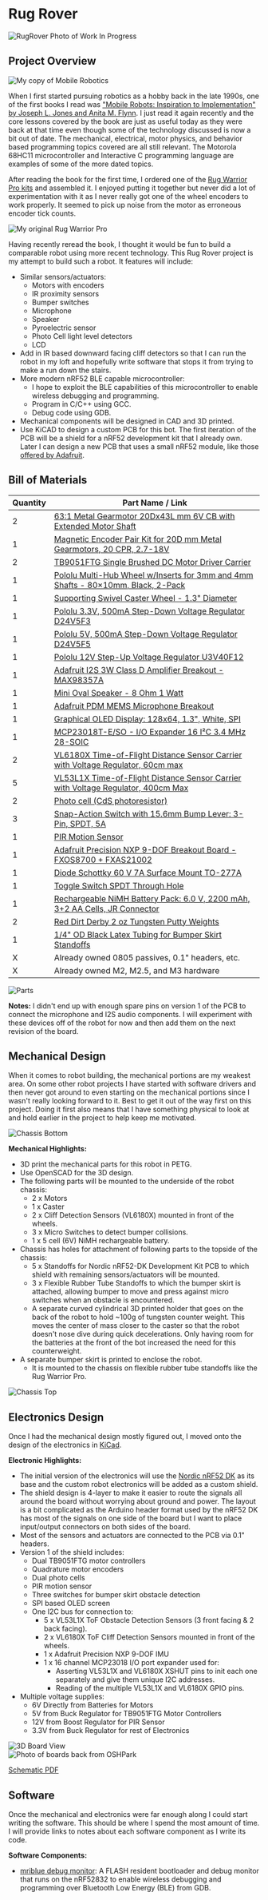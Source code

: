 # Rug Rover
![RugRover Photo of Work In Progress](photos/RugRover.jpg)

## Project Overview
![My copy of Mobile Robotics](https://raw.githubusercontent.com/adamgreen/Ferdinand20/master/photos/20210914-01.jpg)

When I first started pursuing robotics as a hobby back in the late 1990s, one of the first books I read was ["Mobile Robots: Inspiration to Implementation" by Joseph L. Jones and Anita M. Flynn](https://www.amazon.com/Mobile-Robots-Inspiration-Implementation-Second/dp/B0087P7X2S). I just read it again recently and the core lessons covered by the book are just as useful today as they were back at that time even though some of the technology discussed is now a bit out of date. The mechanical, electrical, motor physics, and behavior based programming topics covered are all still relevant. The Motorola 68HC11 microcontroller and Interactive C programming language are examples of some of the more dated topics.

After reading the book for the first time, I ordered one of the [Rug Warrior Pro kits](http://www.robotbooks.com/rug_warrior.htm) and assembled it. I enjoyed putting it together but never did a lot of experimentation with it as I never really got one of the wheel encoders to work properly. It seemed to pick up noise from the motor as erroneous encoder tick counts.

![My original Rug Warrior Pro](photos/20220304-01.jpg)

Having recently reread the book, I thought it would be fun to build a comparable robot using more recent technology. This Rug Rover project is my attempt to build such a robot. It features will include:
* Similar sensors/actuators:
  * Motors with encoders
  * IR proximity sensors
  * Bumper switches
  * Microphone
  * Speaker
  * Pyroelectric sensor
  * Photo Cell light level detectors
  * LCD
* Add in IR based downward facing cliff detectors so that I can run the robot in my loft and hopefully write software that stops it from trying to make a run down the stairs.
* More modern nRF52 BLE capable microcontroller:
  * I hope to exploit the BLE capabilities of this microcontroller to enable wireless debugging and programming.
  * Program in C/C++ using GCC.
  * Debug code using GDB.
* Mechanical components will be designed in CAD and 3D printed.
* Use KiCAD to design a custom PCB for this bot. The first iteration of the PCB will be a shield for a nRF52 development kit that I already own. Later I can design a new PCB that uses a small nRF52 module, like those [offered by Adafruit](https://www.adafruit.com/product/4077).


## Bill of Materials
| Quantity | Part Name / Link |
|---|-|
| 2 | [63:1 Metal Gearmotor 20Dx43L mm 6V CB with Extended Motor Shaft](https://www.pololu.com/product/3714) |
| 1 | [Magnetic Encoder Pair Kit for 20D mm Metal Gearmotors, 20 CPR, 2.7-18V](https://www.pololu.com/product/3499) |
| 2 | [TB9051FTG Single Brushed DC Motor Driver Carrier](https://www.pololu.com/product/2997) |
| 1 | [Pololu Multi-Hub Wheel w/Inserts for 3mm and 4mm Shafts - 80×10mm, Black, 2-Pack](https://www.pololu.com/product/3690) |
| 1 | [Supporting Swivel Caster Wheel - 1.3" Diameter](https://www.adafruit.com/product/2942) |
| 1 | [Pololu 3.3V, 500mA Step-Down Voltage Regulator D24V5F3](https://www.pololu.com/product/2842) |
| 1 | [Pololu 5V, 500mA Step-Down Voltage Regulator D24V5F5](https://www.pololu.com/product/2843) |
| 1 | [Pololu 12V Step-Up Voltage Regulator U3V40F12](https://www.pololu.com/product/4016) |
| 1 | [Adafruit I2S 3W Class D Amplifier Breakout - MAX98357A](https://www.adafruit.com/product/3006) |
| 1 | [Mini Oval Speaker - 8 Ohm 1 Watt](https://www.adafruit.com/product/3923) |
| 1 | [Adafruit PDM MEMS Microphone Breakout](https://www.adafruit.com/product/3492) |
| 1 | [Graphical OLED Display: 128x64, 1.3", White, SPI](https://www.pololu.com/product/3760) |
| 1 | [MCP23018T-E/SO - I/O Expander 16 I²C 3.4 MHz 28-SOIC](https://www.digikey.com/en/products/detail/microchip-technology/MCP23018T-E-SO/2002549) |
| 2 | [VL6180X Time-of-Flight Distance Sensor Carrier with Voltage Regulator, 60cm max](https://www.pololu.com/product/2489) |
| 5 | [VL53L1X Time-of-Flight Distance Sensor Carrier with Voltage Regulator, 400cm Max](https://www.pololu.com/product/3415) |
| 2 | [Photo cell (CdS photoresistor)](https://www.adafruit.com/product/161) |
| 3 | [Snap-Action Switch with 15.6mm Bump Lever: 3-Pin, SPDT, 5A](https://www.pololu.com/product/1405) |
| 1 | [PIR Motion Sensor](https://www.pololu.com/product/2731) |
| 1 | [Adafruit Precision NXP 9-DOF Breakout Board - FXOS8700 + FXAS21002](https://www.adafruit.com/product/3463) |
| 1 | [Diode Schottky 60 V 7A Surface Mount TO-277A ](https://www.digikey.com/en/products/detail/vishay-general-semiconductor-diodes-division/SS10P6-M3-86A/2152231) |
| 1 | [Toggle Switch SPDT Through Hole](https://www.digikey.com/en/products/detail/e-switch/100SP1T1B4M2QE/378824?s=N4IgTCBcDaIKIHEwGYCsqC0A5AIiAugL5A) |
| 1 | [Rechargeable NiMH Battery Pack: 6.0 V, 2200 mAh, 3+2 AA Cells, JR Connector](https://www.pololu.com/product/2224) |
| 2 | [Red Dirt Derby 2 oz Tungsten Putty Weights](https://www.amazon.com/Red-Dirt-Derby-Tungsten-Pinewood/dp/B06Y5FDLL6) |
| 1 | [1/4" OD Black Latex Tubing for Bumper Skirt Standoffs](https://www.amazon.com/LATEX-TUBING-602-BLACK-10FT/dp/B074NCLZSW) |
| X | Already owned 0805 passives, 0.1" headers, etc. |
| X | Already owned M2, M2.5, and M3 hardware |

![Parts](photos/20220304-02.jpg)

**Notes:** I didn't end up with enough spare pins on version 1 of the PCB to connect the microphone and I2S audio components. I will experiment with these devices off of the robot for now and then add them on the next revision of the board.

## Mechanical Design
When it comes to robot building, the mechanical portions are my weakest area. On some other robot projects I have started with software drivers and then never got around to even starting on the mechanical portions since I wasn't really looking forward to it. Best to get it out of the way first on this project. Doing it first also means that I have something physical to look at and hold earlier in the project to help keep me motivated.

![Chassis Bottom](cad/ChassisBottom.png)

**Mechanical Highlights:**
* 3D print the mechanical parts for this robot in PETG.
* Use OpenSCAD for the 3D design.
* The following parts will be mounted to the underside of the robot chassis:
  * 2 x Motors
  * 1 x Caster
  * 2 x Cliff Detection Sensors (VL6180X) mounted in front of the wheels.
  * 3 x Micro Switches to detect bumper collisions.
  * 1 x 5 cell (6V) NiMH rechargeable battery.
* Chassis has holes for attachment of following parts to the topside of the chassis:
  * 5 x Standoffs for Nordic nRF52-DK Development Kit PCB to which shield with remaining sensors/actuators will be mounted.
  * 3 x Flexible Rubber Tube Standoffs to which the bumper skirt is attached, allowing bumper to move and press against micro switches when an obstacle is encountered.
  * A separate curved cylindrical 3D printed holder that goes on the back of the robot to hold ~100g of tungsten counter weight. This moves the center of mass closer to the caster so that the robot doesn't nose dive during quick decelerations. Only having room for the batteries at the front of the bot increased the need for this counterweight.
* A separate bumper skirt is printed to enclose the robot.
  * It is mounted to the chassis on flexible rubber tube standoffs like the Rug Warrior Pro.

![Chassis Top](cad/ChassisTop.png)

## Electronics Design
Once I had the mechanical design mostly figured out, I moved onto the design of the electronics in [KiCad](https://www.kicad.org).

**Electronic Highlights:**
* The initial version of the electronics will use the [Nordic nRF52 DK](https://www.nordicsemi.com/Products/Development-hardware/nrf52-dk) as its base and the custom robot electronics will be added as a custom shield.
* The shield design is 4-layer to make it easier to route the signals all around the board without worrying about ground and power. The layout is a bit complicated as the Arduino header format used by the nRF52 DK has most of the signals on one side of the board but I want to place input/output connectors on both sides of the board.
* Most of the sensors and actuators are connected to the PCB via 0.1" headers.
* Version 1 of the shield includes:
  * Dual TB9051FTG motor controllers
  * Quadrature motor encoders
  * Dual photo cells
  * PIR motion sensor
  * Three switches for bumper skirt obstacle detection
  * SPI based OLED screen
  * One I2C bus for connection to:
    * 5 x VL53L1X ToF Obstacle Detection Sensors (3 front facing & 2 back facing).
    * 2 x VL6180X ToF Cliff Detection Sensors mounted in front of the wheels.
    * 1 x Adafruit Precision NXP 9-DOF IMU
    * 1 x 16 channel MCP23018 I/O port expander used for:
      * Asserting VL53L1X and VL6180X XSHUT pins to init each one separately and give them unique I2C addresses.
      * Reading of the multiple VL53L1X and VL6180X GPIO pins.
 * Multiple voltage supplies:
   * 6V Directly from Batteries for Motors
   * 5V from Buck Regulator for TB9051FTG Motor Controllers
   * 12V from Boost Regulator for PIR Sensor
   * 3.3V from Buck Regulator for rest of Electronics

![3D Board View](hardware/shield.png)</br>
![Photo of boards back from OSHPark](photos/20220420-01.jpg)

[Schematic PDF](hardware/shield.pdf)</br>

## Software
Once the mechanical and electronics were far enough along I could start writing the software. This should be where I spend the most amount of time. I will provide links to notes about each software component as I write its code.

**Software Components:**
* [mriblue debug monitor](mriblue/README): A FLASH resident bootloader and debug monitor that runs on the nRF52832 to enable wireless debugging and programming over Bluetooth Low Energy (BLE) from GDB.
